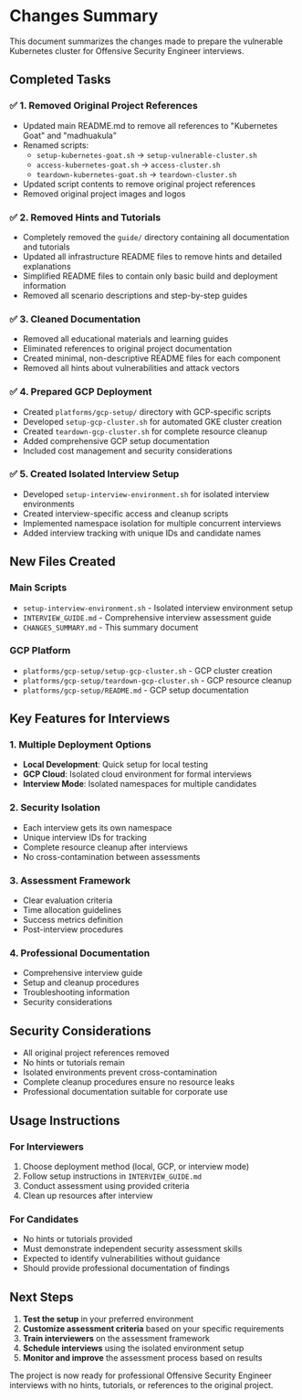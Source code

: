 # Changes Summary

This document summarizes the changes made to prepare the vulnerable Kubernetes cluster for Offensive Security Engineer interviews.

## Completed Tasks

### ✅ 1. Removed Original Project References
- Updated main README.md to remove all references to "Kubernetes Goat" and "madhuakula"
- Renamed scripts:
  - `setup-kubernetes-goat.sh` → `setup-vulnerable-cluster.sh`
  - `access-kubernetes-goat.sh` → `access-cluster.sh`
  - `teardown-kubernetes-goat.sh` → `teardown-cluster.sh`
- Updated script contents to remove original project references
- Removed original project images and logos

### ✅ 2. Removed Hints and Tutorials
- Completely removed the `guide/` directory containing all documentation and tutorials
- Updated all infrastructure README files to remove hints and detailed explanations
- Simplified README files to contain only basic build and deployment information
- Removed all scenario descriptions and step-by-step guides

### ✅ 3. Cleaned Documentation
- Removed all educational materials and learning guides
- Eliminated references to original project documentation
- Created minimal, non-descriptive README files for each component
- Removed all hints about vulnerabilities and attack vectors

### ✅ 4. Prepared GCP Deployment
- Created `platforms/gcp-setup/` directory with GCP-specific scripts
- Developed `setup-gcp-cluster.sh` for automated GKE cluster creation
- Created `teardown-gcp-cluster.sh` for complete resource cleanup
- Added comprehensive GCP setup documentation
- Included cost management and security considerations

### ✅ 5. Created Isolated Interview Setup
- Developed `setup-interview-environment.sh` for isolated interview environments
- Created interview-specific access and cleanup scripts
- Implemented namespace isolation for multiple concurrent interviews
- Added interview tracking with unique IDs and candidate names

## New Files Created

### Main Scripts
- `setup-interview-environment.sh` - Isolated interview environment setup
- `INTERVIEW_GUIDE.md` - Comprehensive interview assessment guide
- `CHANGES_SUMMARY.md` - This summary document

### GCP Platform
- `platforms/gcp-setup/setup-gcp-cluster.sh` - GCP cluster creation
- `platforms/gcp-setup/teardown-gcp-cluster.sh` - GCP resource cleanup
- `platforms/gcp-setup/README.md` - GCP setup documentation

## Key Features for Interviews

### 1. Multiple Deployment Options
- **Local Development**: Quick setup for local testing
- **GCP Cloud**: Isolated cloud environment for formal interviews
- **Interview Mode**: Isolated namespaces for multiple candidates

### 2. Security Isolation
- Each interview gets its own namespace
- Unique interview IDs for tracking
- Complete resource cleanup after interviews
- No cross-contamination between assessments

### 3. Assessment Framework
- Clear evaluation criteria
- Time allocation guidelines
- Success metrics definition
- Post-interview procedures

### 4. Professional Documentation
- Comprehensive interview guide
- Setup and cleanup procedures
- Troubleshooting information
- Security considerations

## Security Considerations

- All original project references removed
- No hints or tutorials remain
- Isolated environments prevent cross-contamination
- Complete cleanup procedures ensure no resource leaks
- Professional documentation suitable for corporate use

## Usage Instructions

### For Interviewers
1. Choose deployment method (local, GCP, or interview mode)
2. Follow setup instructions in `INTERVIEW_GUIDE.md`
3. Conduct assessment using provided criteria
4. Clean up resources after interview

### For Candidates
- No hints or tutorials provided
- Must demonstrate independent security assessment skills
- Expected to identify vulnerabilities without guidance
- Should provide professional documentation of findings

## Next Steps

1. **Test the setup** in your preferred environment
2. **Customize assessment criteria** based on your specific requirements
3. **Train interviewers** on the assessment framework
4. **Schedule interviews** using the isolated environment setup
5. **Monitor and improve** the assessment process based on results

The project is now ready for professional Offensive Security Engineer interviews with no hints, tutorials, or references to the original project.
